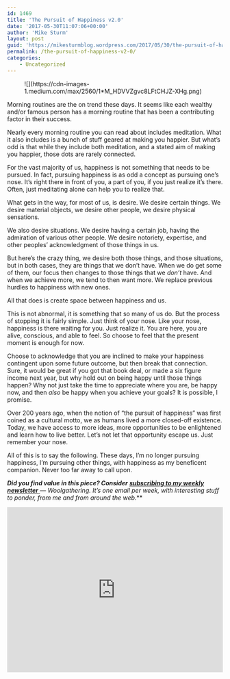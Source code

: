 ```yaml
---
id: 1469
title: 'The Pursuit of Happiness v2.0'
date: '2017-05-30T11:07:06+00:00'
author: 'Mike Sturm'
layout: post
guid: 'https://mikesturmblog.wordpress.com/2017/05/30/the-pursuit-of-happiness-v2-0/'
permalink: /the-pursuit-of-happiness-v2-0/
categories:
    - Uncategorized
---
```


<figure>![](https://cdn-images-1.medium.com/max/2560/1*M_HDVVZgvc8LFtCHJZ-XHg.png)</figure>Morning routines are the on trend these days. It seems like each wealthy and/or famous person has a morning routine that has been a contributing factor in their success.

Nearly every morning routine you can read about includes meditation. What it also includes is a bunch of stuff geared at making you happier. But what’s odd is that while they include both meditation, and a stated aim of making you happier, those dots are rarely connected.

For the vast majority of us, happiness is not something that needs to be pursued. In fact, pursuing happiness is as odd a concept as pursuing one’s nose. It’s right there in front of you, a part of you, if you just realize it’s there. Often, just meditating alone can help you to realize that.

What gets in the way, for most of us, is desire. We desire certain things. We desire material objects, we desire other people, we desire physical sensations.

We also desire situations. We desire having a certain job, having the admiration of various other people. We desire notoriety, expertise, and other peoples’ acknowledgment of those things in us.

But here’s the crazy thing, we desire both those things, and those situations, but in both cases, they are things that we don’t have. When we do get some of them, our focus then changes to those things that we *don’t* have. And when we achieve more, we tend to then want more. We replace previous hurdles to happiness with new ones.

All that does is create space between happiness and us.

This is not abnormal, it is something that so many of us do. But the process of stopping it is fairly simple. Just think of your nose. Like your nose, happiness is there waiting for you. Just realize it. You are here, you are alive, conscious, and able to feel. So choose to feel that the present moment is enough for now.

Choose to acknowledge that you are inclined to make your happiness contingent upon some future outcome, but then break that connection. Sure, it would be great if you got that book deal, or made a six figure income next year, but why hold out on being happy until those things happen? Why not just take the time to appreciate where you are, be happy now, and then *also* be happy when you achieve your goals? It is possible, I promise.

Over 200 years ago, when the notion of “the pursuit of happiness” was first coined as a cultural motto, we as humans lived a more closed-off existence. Today, we have access to more ideas, more opportunities to be enlightened and learn how to live better. Let’s not let that opportunity escape us. Just remember your nose.

All of this is to say the following. These days, I’m no longer pursuing happiness, I’m pursuing other things, with happiness as my beneficent companion. Never too far away to call upon.

***Did you find value in this piece? Consider*** [***subscribing to my weekly newsletter*** ](http://tinyletter.com/mike_sturm)***—* Woolgathering*. It’s one email per week, with interesting stuff to ponder, from me and from around the web.***

<iframe class="wp-embedded-content" data-secret="mYFXdiqRya" frameborder="0" height="386" loading="lazy" sandbox="allow-scripts" scrolling="no" security="restricted" src="https://upscri.be/f/61f5e9?as_embed=true#?secret=mYFXdiqRya" title="Subscribe to Woolgathering" width="100%"></iframe>